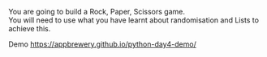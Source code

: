 You are going to build a Rock, Paper, Scissors game. </br> 
You will need to use what you have learnt about randomisation and Lists to achieve this.

Demo
https://appbrewery.github.io/python-day4-demo/